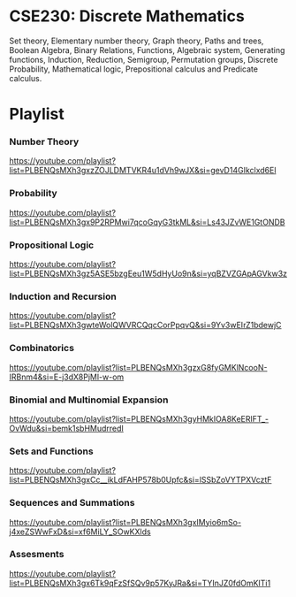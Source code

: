 # CSE230: Discrete Mathematics
<p>Set theory, Elementary number theory, Graph theory, Paths and trees, Boolean Algebra, Binary Relations, Functions, Algebraic system, Generating functions, Induction, Reduction, Semigroup, Permutation groups, Discrete Probability, Mathematical logic, Prepositional calculus and Predicate calculus.</p>

<h1>Playlist</h1>

<h3>Number Theory</h3>

https://youtube.com/playlist?list=PLBENQsMXh3gxzZOJLDMTVKR4u1dVh9wJX&si=gevD14GIkclxd6El

<h3>Probability</h3>

https://youtube.com/playlist?list=PLBENQsMXh3gx9P2RPMwi7qcoGqyG3tkML&si=Ls43JZvWE1GtONDB

<h3>Propositional Logic</h3>

https://youtube.com/playlist?list=PLBENQsMXh3gz5ASE5bzgEeu1W5dHyUo9n&si=yqBZVZGApAGVkw3z

<h3>Induction and Recursion</h3>

https://youtube.com/playlist?list=PLBENQsMXh3gwteWolQWVRCQqcCorPpqvQ&si=9Yv3wEIrZ1bdewjC

<h3>Combinatorics</h3>

https://youtube.com/playlist?list=PLBENQsMXh3gzxG8fyGMKlNcooN-IRBnm4&si=E-j3dX8PjMl-w-om

<h3>Binomial and Multinomial Expansion</h3>

https://youtube.com/playlist?list=PLBENQsMXh3gyHMkIOA8KeERlFT_-OvWdu&si=bemk1sbHMudrredI

<h3>Sets and Functions</h3>

https://youtube.com/playlist?list=PLBENQsMXh3gxCc__ikLdFAHP578b0Upfc&si=lSSbZoVYTPXVcztF

<h3>Sequences and Summations</h3>

https://youtube.com/playlist?list=PLBENQsMXh3gxIMyio6mSo-j4xeZSWwFxD&si=xf6MiLY_SOwKXlds

<h3>Assesments</h3>

 https://youtube.com/playlist?list=PLBENQsMXh3gx6Tk9qFzSfSQv9p57KyJRa&si=TYInJZ0fdOmKITi1

